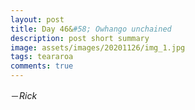 ```yaml
---
layout: post
title: Day 46&#58; Owhango unchained
description: post short summary
image: assets/images/20201126/img_1.jpg
tags: teararoa
comments: true
---
```



－_Rick_